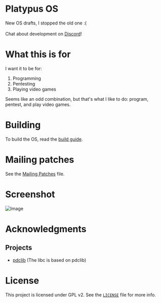 # Platypus OS
New OS drafts, I stopped the old one :(
<br/><br/>
Chat about development on [Discord](https://discord.gg/t6keJw974q)!

# What this is for
I want it to be for:
1. Programming
2. Pentesting
3. Playing video games

Seems like an odd combination, but that's what I like to do: program, pentest, and play video games.

# Building
To build the OS, read the [build guide](https://github.com/kushagra765/platypus-os/blob/0.10/docs/Building.md).

# Mailing patches
See the [Mailing Patches](https://github.com/kushagra765/platypus-os/blob/0.10/docs/Mailing-Patches.md) file.

# Screenshot
![Image](https://github.com/kushagra765/platypus-os/blob/0.10/screenshots/Screenshot-0.10-rc3.png)

# Acknowledgments
## Projects
- [pdclib](https://github.com/DevSolar/pdclib) (The libc is based on pdclib)

# License
This project is licensed under GPL v2. See the [`LICENSE`](https://github.com/Platypus-Tech/platypus-os/blob/0.10/LICENSE) file for more info.
